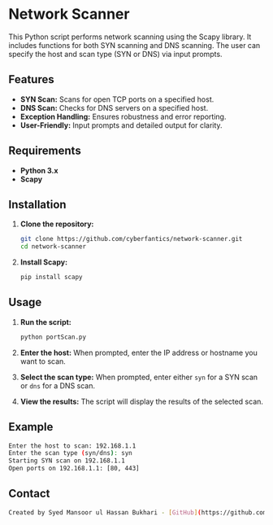 # Network Scanner

This Python script performs network scanning using the Scapy library. It includes functions for both SYN scanning and DNS scanning. The user can specify the host and scan type (SYN or DNS) via input prompts.

## Features
- **SYN Scan:** Scans for open TCP ports on a specified host.
- **DNS Scan:** Checks for DNS servers on a specified host.
- **Exception Handling:** Ensures robustness and error reporting.
- **User-Friendly:** Input prompts and detailed output for clarity.

## Requirements
- **Python 3.x**
- **Scapy**

## Installation
1. **Clone the repository:**
    ```sh
    git clone https://github.com/cyberfantics/network-scanner.git
    cd network-scanner
    ```

2. **Install Scapy:**
    ```sh
    pip install scapy
    ```

## Usage
1. **Run the script:**
    ```sh
    python portScan.py
    ```

2. **Enter the host:**
   When prompted, enter the IP address or hostname you want to scan.

3. **Select the scan type:**
   When prompted, enter either `syn` for a SYN scan or `dns` for a DNS scan.

4. **View the results:**
   The script will display the results of the selected scan.

## Example
```sh
Enter the host to scan: 192.168.1.1
Enter the scan type (syn/dns): syn
Starting SYN scan on 192.168.1.1
Open ports on 192.168.1.1: [80, 443]
```

## Contact
```sh
Created by Syed Mansoor ul Hassan Bukhari - [GitHub](https://github.com/cyberfantics)
```
